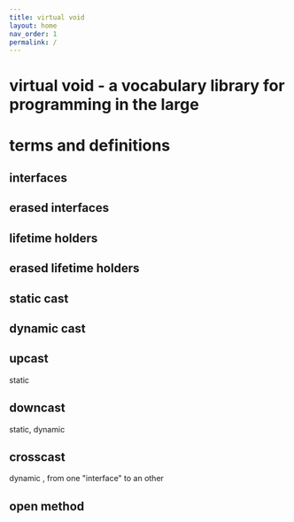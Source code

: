 ```yaml
---
title: virtual void
layout: home
nav_order: 1
permalink: /
---
```


# virtual void - a vocabulary library for programming in the large
# terms and definitions

##  interfaces

## erased interfaces

## lifetime holders

## erased lifetime holders

## static cast

## dynamic cast

## upcast 
static

## downcast
static, dynamic

## crosscast
dynamic , from one "interface" to an other

## open method


[Just the Docs]: https://just-the-docs.github.io/just-the-docs/
[GitHub Pages]: https://docs.github.com/en/pages
[README]: https://github.com/just-the-docs/just-the-docs-template/blob/main/README.md
[Jekyll]: https://jekyllrb.com
[GitHub Pages / Actions workflow]: https://github.blog/changelog/2022-07-27-github-pages-custom-github-actions-workflows-beta/
[use this template]: https://github.com/just-the-docs/just-the-docs-template/generate
